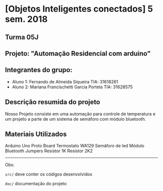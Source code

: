 # [Objetos Inteligentes conectados] 5 sem. 2018

## Turma 05J
## Projeto: "Automação Residencial com arduino"
## Integrantes do grupo:

* Aluno 1: Fernando de Almeida Siqueira TIA: 31618261
* Aluno 2: Mariana Francischetti Garcia Portela TIA: 31628575


## Descrição resumida do projeto

Nosso Projeto consiste em uma automação para controle de temperatura e um projeto a parte de um sistema de semáforo com módulo bluetooth.

## Materiais Utilizados

Arduino Uno
Proto Board
Termostato WA129
Semáforo de led
Módulo Bluetooth 
Jumpers
Resistor 1K 
Resistor 2K2
______________________________________
Obs:

`src/` deve conter os códigos desenvolvidos

`doc/` documentação do projeto
